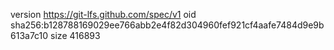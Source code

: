 version https://git-lfs.github.com/spec/v1
oid sha256:b128788169029ee766abb2e4f82d304960fef921cf4aafe7484d9e9b613a7c10
size 416893
